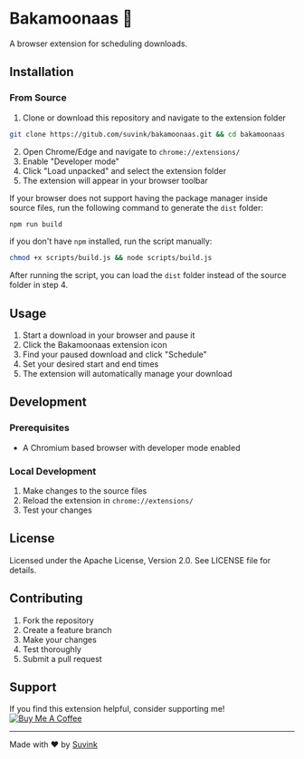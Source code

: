 # Bakamoonaas 🦉

A browser extension for scheduling downloads.

## Installation

### From Source
1. Clone or download this repository and navigate to the extension folder
```bash
git clone https://gitub.com/suvink/bakamoonaas.git && cd bakamoonaas
```
2. Open Chrome/Edge and navigate to `chrome://extensions/`
3. Enable "Developer mode"
4. Click "Load unpacked" and select the extension folder
5. The extension will appear in your browser toolbar

If your browser does not support having the package manager inside source files, run the following command to generate the `dist` folder:
```bash
npm run build
```
if you don't have `npm` installed, run the script manually:
```bash
chmod +x scripts/build.js && node scripts/build.js
```
After running the script, you can load the `dist` folder instead of the source folder in step 4.

## Usage

1. Start a download in your browser and pause it
2. Click the Bakamoonaas extension icon
3. Find your paused download and click "Schedule"
4. Set your desired start and end times
5. The extension will automatically manage your download

## Development

### Prerequisites
- A Chromium based browser with developer mode enabled

### Local Development
1. Make changes to the source files
2. Reload the extension in `chrome://extensions/`
3. Test your changes

## License

Licensed under the Apache License, Version 2.0. See LICENSE file for details.

## Contributing

1. Fork the repository
2. Create a feature branch
3. Make your changes
4. Test thoroughly
5. Submit a pull request

## Support

If you find this extension helpful, consider supporting me!
[![Buy Me A Coffee](https://img.shields.io/badge/Buy%20Me%20a%20Coffee-ffdd00?style=for-the-badge&logo=buy-me-a-coffee&logoColor=black)](https://buymeacoffee.com/suvink)

---

Made with ♥️ by [Suvink](https://suvin.me)
